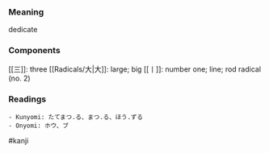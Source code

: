 ### Meaning

dedicate

### Components

[[三]]: three [[Radicals/大|大]]: large; big [[丨]]: number one; line; rod radical (no. 2)

### Readings

```
- Kunyomi: たてまつ.る、まつ.る、ほう.ずる
- Onyomi: ホウ、ブ
```

#kanji